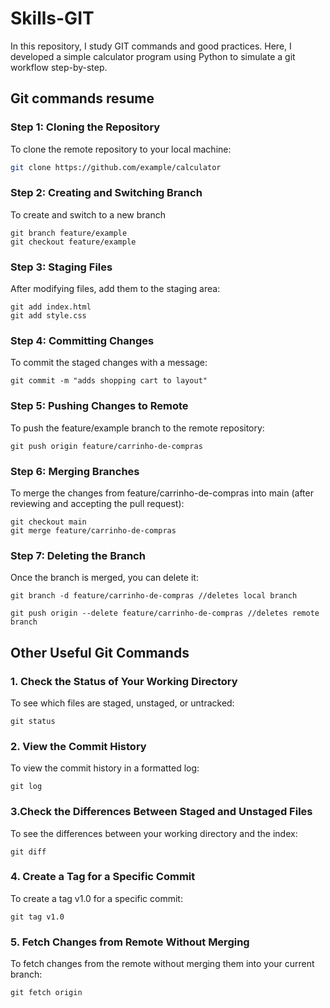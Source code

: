 # Skills-GIT
In this repository, I study GIT commands and good practices. Here, I developed a simple calculator program using Python to simulate a git workflow step-by-step.

## Git commands resume

### Step 1: Cloning the Repository
To clone the remote repository to your local machine:
``` bash
git clone https://github.com/example/calculator
``` 

### Step 2: Creating and Switching Branch
To create and switch to a new branch 
```
git branch feature/example
git checkout feature/example
```

### Step 3: Staging Files
After modifying files, add them to the staging area:
```
git add index.html
git add style.css

```

### Step 4: Committing Changes
To commit the staged changes with a message:

```
git commit -m "adds shopping cart to layout"

```
### Step 5: Pushing Changes to Remote
To push the feature/example branch to the remote repository:

```
git push origin feature/carrinho-de-compras

```

### Step 6: Merging Branches
To merge the changes from feature/carrinho-de-compras into main (after reviewing and accepting the pull request):

```
git checkout main
git merge feature/carrinho-de-compras

```

### Step 7: Deleting the Branch

Once the branch is merged, you can delete it:



```
git branch -d feature/carrinho-de-compras //deletes local branch

git push origin --delete feature/carrinho-de-compras //deletes remote branch

```

## Other Useful Git Commands

### 1. Check the Status of Your Working Directory
To see which files are staged, unstaged, or untracked:
```
git status
```
### 2. View the Commit History
To view the commit history in a formatted log:

```
git log
```

### 3.Check the Differences Between Staged and Unstaged Files
To see the differences between your working directory and the index:

```
git diff
```

### 4. Create a Tag for a Specific Commit
To create a tag v1.0 for a specific commit:

```
git tag v1.0
```

### 5. Fetch Changes from Remote Without Merging
To fetch changes from the remote without merging them into your current branch:

```
git fetch origin
```




